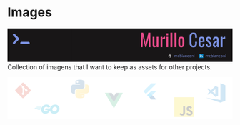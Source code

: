# Images
![Banner](https://github.com/mcbianconi/images/blob/master/banner.png)
Collection of imagens that I want to keep as assets for other projects.

![End Banner](https://github.com/mcbianconi/images/blob/master/readme-footer.png)

